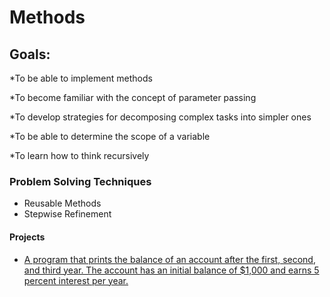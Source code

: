# Methods

## Goals:
*To be able to implement methods

*To become familiar with the concept of parameter passing

*To develop strategies for decomposing complex tasks into simpler ones

*To be able to determine the scope of a variable

*To learn how to think recursively


### Problem Solving Techniques
* Reusable Methods
* Stepwise Refinement

 
#### Projects
* [A program that prints the balance of an account after the first, second, and third year. The account has an initial balance of $1,000 and earns 5 percent interest per year.](Section-01-Getting-Started-And-Assessment/email.md)

